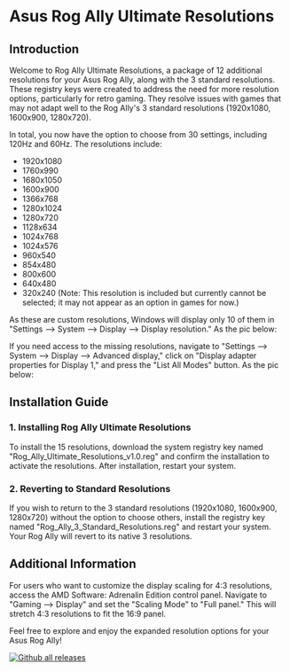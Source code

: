 # Asus Rog Ally Ultimate Resolutions

## Introduction

Welcome to Rog Ally Ultimate Resolutions, a package of 12 additional resolutions for your Asus Rog Ally, along with the 3 standard resolutions. These registry keys were created to address the need for more resolution options, particularly for retro gaming. They resolve issues with games that may not adapt well to the Rog Ally's 3 standard resolutions (1920x1080, 1600x900, 1280x720).

In total, you now have the option to choose from 30 settings, including 120Hz and 60Hz. The resolutions include:

- 1920x1080
- 1760x990
- 1680x1050
- 1600x900
- 1366x768
- 1280x1024
- 1280x720
- 1128x634
- 1024x768
- 1024x576
- 960x540
- 854x480
- 800x600
- 640x480
- 320x240 (Note: This resolution is included but currently cannot be selected; it may not appear as an option in games for now.)

As these are custom resolutions, Windows will display only 10 of them in "Settings --> System --> Display --> Display resolution." As the pic below:



If you need access to the missing resolutions, navigate to "Settings --> System --> Display --> Advanced display," click on "Display adapter properties for Display 1," and press the "List All Modes" button. As the pic below:



## Installation Guide

### 1. Installing Rog Ally Ultimate Resolutions

To install the 15 resolutions, download the system registry key named "Rog_Ally_Ultimate_Resolutions_v1.0.reg" and confirm the installation to activate the resolutions. After installation, restart your system.

### 2. Reverting to Standard Resolutions

If you wish to return to the 3 standard resolutions (1920x1080, 1600x900, 1280x720) without the option to choose others, install the registry key named "Rog_Ally_3_Standard_Resolutions.reg" and restart your system. Your Rog Ally will revert to its native 3 resolutions.

## Additional Information

For users who want to customize the display scaling for 4:3 resolutions, access the AMD Software: Adrenalin Edition control panel. Navigate to "Gaming --> Display" and set the "Scaling Mode" to "Full panel." This will stretch 4:3 resolutions to fit the 16:9 panel.

Feel free to explore and enjoy the expanded resolution options for your Asus Rog Ally!



[![Github all releases](https://img.shields.io/github/downloads/Special-Niewbie/Asus-Rog-Ally-Ultimate-Resolutions/total.svg)](https://github.com/Special-Niewbie/Asus-Rog-Ally-Ultimate-Resolutions/releases)
